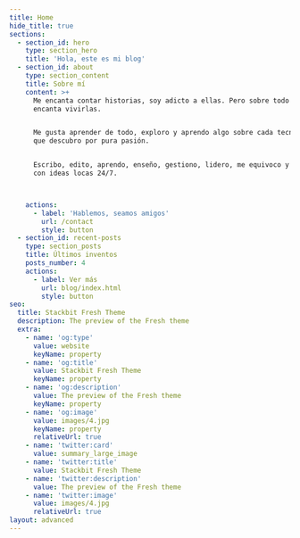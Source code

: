 ```yaml
---
title: Home
hide_title: true
sections:
  - section_id: hero
    type: section_hero
    title: 'Hola, este es mi blog'
  - section_id: about
    type: section_content
    title: Sobre mí
    content: >+
      Me encanta contar historias, soy adicto a ellas. Pero sobre todo me
      encanta vivirlas.


      Me gusta aprender de todo, exploro y aprendo algo sobre cada tecnología
      que descubro por pura pasión. 


      Escribo, edito, aprendo, enseño, gestiono, lidero, me equivoco y sorprendo
      con ideas locas 24/7.



    actions:
      - label: 'Hablemos, seamos amigos'
        url: /contact
        style: button
  - section_id: recent-posts
    type: section_posts
    title: Últimos inventos
    posts_number: 4
    actions:
      - label: Ver más
        url: blog/index.html
        style: button
seo:
  title: Stackbit Fresh Theme
  description: The preview of the Fresh theme
  extra:
    - name: 'og:type'
      value: website
      keyName: property
    - name: 'og:title'
      value: Stackbit Fresh Theme
      keyName: property
    - name: 'og:description'
      value: The preview of the Fresh theme
      keyName: property
    - name: 'og:image'
      value: images/4.jpg
      keyName: property
      relativeUrl: true
    - name: 'twitter:card'
      value: summary_large_image
    - name: 'twitter:title'
      value: Stackbit Fresh Theme
    - name: 'twitter:description'
      value: The preview of the Fresh theme
    - name: 'twitter:image'
      value: images/4.jpg
      relativeUrl: true
layout: advanced
---
```

